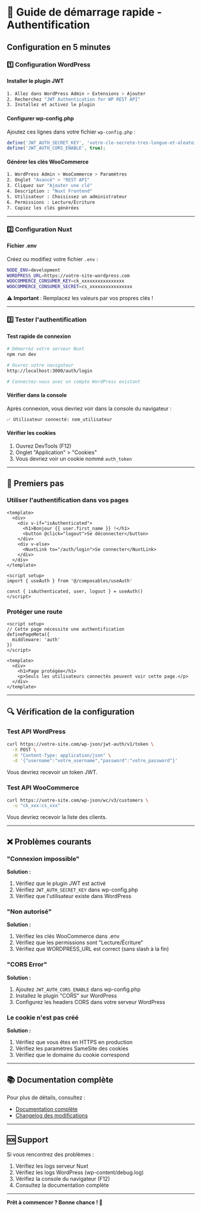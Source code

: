 # 🚀 Guide de démarrage rapide - Authentification

## Configuration en 5 minutes

### 1️⃣ Configuration WordPress

#### Installer le plugin JWT
```bash
1. Allez dans WordPress Admin > Extensions > Ajouter
2. Recherchez "JWT Authentication for WP REST API"
3. Installez et activez le plugin
```

#### Configurer wp-config.php
Ajoutez ces lignes dans votre fichier `wp-config.php` :

```php
define('JWT_AUTH_SECRET_KEY', 'votre-cle-secrete-tres-longue-et-aleatoire-minimum-64-caracteres');
define('JWT_AUTH_CORS_ENABLE', true);
```

#### Générer les clés WooCommerce
```bash
1. WordPress Admin > WooCommerce > Paramètres
2. Onglet "Avancé" > "REST API"
3. Cliquez sur "Ajouter une clé"
4. Description : "Nuxt Frontend"
5. Utilisateur : Choisissez un administrateur
6. Permissions : Lecture/Écriture
7. Copiez les clés générées
```

---

### 2️⃣ Configuration Nuxt

#### Fichier .env
Créez ou modifiez votre fichier `.env` :

```bash
NODE_ENV=development
WORDPRESS_URL=https://votre-site-wordpress.com
WOOCOMMERCE_CONSUMER_KEY=ck_xxxxxxxxxxxxxxxx
WOOCOMMERCE_CONSUMER_SECRET=cs_xxxxxxxxxxxxxxxx
```

⚠️ **Important** : Remplacez les valeurs par vos propres clés !

---

### 3️⃣ Tester l'authentification

#### Test rapide de connexion
```bash
# Démarrez votre serveur Nuxt
npm run dev

# Ouvrez votre navigateur
http://localhost:3000/auth/login

# Connectez-vous avec un compte WordPress existant
```

#### Vérifier dans la console
Après connexion, vous devriez voir dans la console du navigateur :
```
✅ Utilisateur connecté: nom_utilisateur
```

#### Vérifier les cookies
1. Ouvrez DevTools (F12)
2. Onglet "Application" > "Cookies"
3. Vous devriez voir un cookie nommé `auth_token`

---

## 🎯 Premiers pas

### Utiliser l'authentification dans vos pages

```vue
<template>
  <div>
    <div v-if="isAuthenticated">
      <h1>Bonjour {{ user.first_name }} !</h1>
      <button @click="logout">Se déconnecter</button>
    </div>
    <div v-else>
      <NuxtLink to="/auth/login">Se connecter</NuxtLink>
    </div>
  </div>
</template>

<script setup>
import { useAuth } from '@/composables/useAuth'

const { isAuthenticated, user, logout } = useAuth()
</script>
```

### Protéger une route

```vue
<script setup>
// Cette page nécessite une authentification
definePageMeta({
  middleware: 'auth'
})
</script>

<template>
  <div>
    <h1>Page protégée</h1>
    <p>Seuls les utilisateurs connectés peuvent voir cette page.</p>
  </div>
</template>
```

---

## 🔍 Vérification de la configuration

### Test API WordPress
```bash
curl https://votre-site.com/wp-json/jwt-auth/v1/token \
  -X POST \
  -H "Content-Type: application/json" \
  -d '{"username":"votre_username","password":"votre_password"}'
```

Vous devriez recevoir un token JWT.

### Test API WooCommerce
```bash
curl https://votre-site.com/wp-json/wc/v3/customers \
  -u "ck_xxx:cs_xxx"
```

Vous devriez recevoir la liste des clients.

---

## ❌ Problèmes courants

### "Connexion impossible"
**Solution :**
1. Vérifiez que le plugin JWT est activé
2. Vérifiez `JWT_AUTH_SECRET_KEY` dans wp-config.php
3. Vérifiez que l'utilisateur existe dans WordPress

### "Non autorisé"
**Solution :**
1. Vérifiez les clés WooCommerce dans .env
2. Vérifiez que les permissions sont "Lecture/Écriture"
3. Vérifiez que WORDPRESS_URL est correct (sans slash à la fin)

### "CORS Error"
**Solution :**
1. Ajoutez `JWT_AUTH_CORS_ENABLE` dans wp-config.php
2. Installez le plugin "CORS" sur WordPress
3. Configurez les headers CORS dans votre serveur WordPress

### Le cookie n'est pas créé
**Solution :**
1. Vérifiez que vous êtes en HTTPS en production
2. Vérifiez les paramètres SameSite des cookies
3. Vérifiez que le domaine du cookie correspond

---

## 📚 Documentation complète

Pour plus de détails, consultez :
- [Documentation complète](./AUTHENTICATION.md)
- [Changelog des modifications](./CHANGELOG-AUTH.md)

---

## 🆘 Support

Si vous rencontrez des problèmes :
1. Vérifiez les logs serveur Nuxt
2. Vérifiez les logs WordPress (wp-content/debug.log)
3. Vérifiez la console du navigateur (F12)
4. Consultez la documentation complète

---

**Prêt à commencer ? Bonne chance ! 🎉**


















